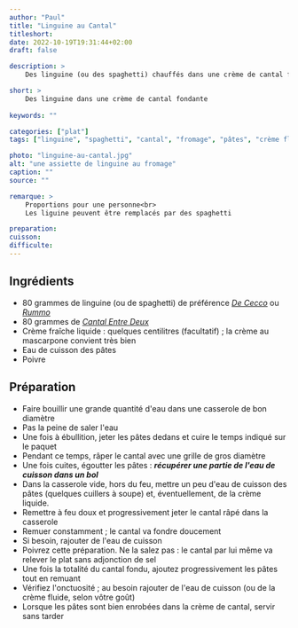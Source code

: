 ```yaml
---
author: "Paul"
title: "Linguine au Cantal"
titleshort:
date: 2022-10-19T19:31:44+02:00
draft: false

description: >
    Des linguine (ou des spaghetti) chauffés dans une crème de cantal fondante. Un plat de pâtes simple, très onctueux et... relativement riche!

short: >
    Des linguine dans une crème de cantal fondante
    
keywords: ""

categories: ["plat"]
tags: ["linguine", "spaghetti", "cantal", "fromage", "pâtes", "crème fluide", "amidon", "eau de cuisson"]

photo: "linguine-au-cantal.jpg"
alt: "une assiette de linguine au fromage"
caption: ""
source: ""

remarque: >
    Proportions pour une personne<br>
    Les liguine peuvent être remplacés par des spaghetti

preparation: 
cuisson: 
difficulte:
---
```



## Ingrédients
- 80 grammes de linguine (ou de spaghetti) de préférence *[De Cecco](https://www.dececco.com/fr_fr/)* ou *[Rummo](https://www.pastarummo.it/fr/)*
- 80 grammes de *[Cantal Entre Deux](https://fr.wiktionary.org/wiki/cantal_entre-deux)*
- Crème fraîche liquide : quelques centilitres (facultatif) ; la crème au mascarpone convient très bien
- Eau de cuisson des pâtes
- Poivre
## Préparation
- Faire bouillir une grande quantité d'eau dans une casserole de bon diamètre
- Pas la peine de saler l'eau
- Une fois à ébullition, jeter les pâtes dedans et cuire le temps indiqué sur le paquet
- Pendant ce temps, râper le cantal avec une grille de gros diamètre
- Une fois cuites, égoutter les pâtes : ***récupérer une partie de l'eau de cuisson dans un bol***
- Dans la casserole vide, hors du feu, mettre un peu d'eau de cuisson des pâtes (quelques cuillers à soupe) et, éventuellement, de la crème liquide.
- Remettre à feu doux et progressivement jeter le cantal râpé dans la casserole
- Remuer constamment ; le cantal va fondre doucement
- Si besoin, rajouter de l'eau de cuisson
- Poivrez cette préparation. Ne la salez pas : le cantal par lui même va relever le plat sans adjonction de sel
- Une fois la totalité du cantal fondu, ajoutez progressivement les pâtes tout en remuant
- Vérifiez l'onctuosité ; au besoin rajouter de l'eau de cuisson (ou de la crème fluide, selon vôtre goût)
- Lorsque les pâtes sont bien enrobées dans la crème de cantal, servir sans tarder
